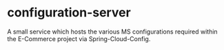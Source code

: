 # configuration-server
A small service which hosts the various MS configurations required within the E-Commerce project via Spring-Cloud-Config.
